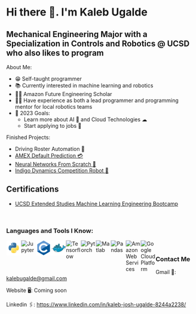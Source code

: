 # Hi there 👋. I'm Kaleb Ugalde

## Mechanical Engineering Major with a Specialization in Controls and Robotics @ UCSD who also likes to program

About Me:
- 😁 Self-taught programmer
- 📚 Currently interested in machine learning and robotics
- 👨‍🎓 Amazon Future Engineering Scholar
- 👨‍🏭 Have experience as both a lead programmer and programming mentor for local robotics teams
- 🥅 2023 Goals: 
  - Learn more about AI 🤖 and Cloud Technologies ☁
  - Start applying to jobs 💼

Finished Projects:
- Driving Roster Automation 🚗
- [AMEX Default Prediction 💳](https://github.com/Dael-the-Mailman/ML-Capstone-Project)
- [Neural Networks From Scratch 🧠](https://github.com/Dael-the-Mailman/neural-net-from-scratch)
- [Indigo Dynamics Competition Robot 🤖](https://github.com/Dael-the-Mailman/Indigo-Dynamics-2020)

## Certifications
- [UCSD Extended Studies Machine Learning Engineering Bootcamp](https://www.credential.net/9a201491-412b-456c-9d1b-f50ef7794d72#gs.x9e68h)

<br/>

### Languages and Tools I Know:

<img align="left" alt="Python" width="40px" src="https://raw.githubusercontent.com/github/explore/80688e429a7d4ef2fca1e82350fe8e3517d3494d/topics/python/python.png"/>
<img align="left" alt="Jupyter" width="40px" src="https://upload.wikimedia.org/wikipedia/commons/thumb/3/38/Jupyter_logo.svg/883px-Jupyter_logo.svg.png"/>
<img align="left" alt="C++" width="40px" src="https://github.com/devicons/devicon/blob/master/icons/c/c-original.svg"/>
<img align="left" alt="Docker" width="40px" src="https://github.com/devicons/devicon/blob/master/icons/docker/docker-original.svg"/>
<img align="left" alt="Tensorflow" width="40px" src="https://upload.wikimedia.org/wikipedia/commons/thumb/2/2d/Tensorflow_logo.svg/1200px-Tensorflow_logo.svg.png"/>
<img align="left" alt="Pytorch" width="40px" src="https://pytorch.org/assets/images/pytorch-logo.png"/>
<img align="left" alt="Matlab" width="40px" src="https://upload.wikimedia.org/wikipedia/commons/thumb/2/21/Matlab_Logo.png/667px-Matlab_Logo.png"/>
<img align="left" alt="Pandas" width="40px" src="https://upload.wikimedia.org/wikipedia/commons/thumb/e/ed/Pandas_logo.svg/1200px-Pandas_logo.svg.png"/>
<img align="left" alt="Amazon Web Services" width="40px" src="https://upload.wikimedia.org/wikipedia/commons/thumb/9/93/Amazon_Web_Services_Logo.svg/1920px-Amazon_Web_Services_Logo.svg.png"/>
<img align="left" alt="Google Cloud Platform" width="40px" src="https://res.cloudinary.com/startup-grind/image/upload/c_fill,dpr_2.0,f_auto,g_center,h_1080,q_100,w_1080/v1/gcs/platform-data-dsc/events/social-icon-google-cloud-1200-630_cH7dZlP.png"/>


<br/>

### Contact Me
Gmail 📧: kalebugalde@gmail.com

Website 🖥: Coming soon

Linkedin 🖇: https://www.linkedin.com/in/kaleb-josh-ugalde-8244a2238/
